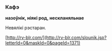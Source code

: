 ### Кафэ
**назоўнік, ніякі род, нескланяльнае**

Невялікі рэстаран.

<a rel="author">[http://rv-blr.com/](http://rv-blr.com/slounik.jsp?letterId=0&maskId=0&pageId=1371)</a>
